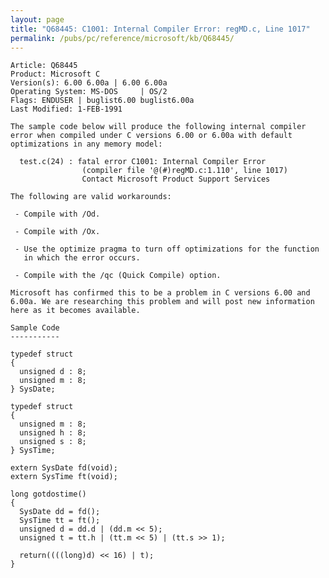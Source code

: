 ```yaml
---
layout: page
title: "Q68445: C1001: Internal Compiler Error: regMD.c, Line 1017"
permalink: /pubs/pc/reference/microsoft/kb/Q68445/
---
```


	Article: Q68445
	Product: Microsoft C
	Version(s): 6.00 6.00a | 6.00 6.00a
	Operating System: MS-DOS     | OS/2
	Flags: ENDUSER | buglist6.00 buglist6.00a
	Last Modified: 1-FEB-1991
	
	The sample code below will produce the following internal compiler
	error when compiled under C versions 6.00 or 6.00a with default
	optimizations in any memory model:
	
	  test.c(24) : fatal error C1001: Internal Compiler Error
	                (compiler file '@(#)regMD.c:1.110', line 1017)
	                Contact Microsoft Product Support Services
	
	The following are valid workarounds:
	
	 - Compile with /Od.
	
	 - Compile with /Ox.
	
	 - Use the optimize pragma to turn off optimizations for the function
	   in which the error occurs.
	
	 - Compile with the /qc (Quick Compile) option.
	
	Microsoft has confirmed this to be a problem in C versions 6.00 and
	6.00a. We are researching this problem and will post new information
	here as it becomes available.
	
	Sample Code
	-----------
	
	typedef struct
	{
	  unsigned d : 8;
	  unsigned m : 8;
	} SysDate;
	
	typedef struct
	{
	  unsigned m : 8;
	  unsigned h : 8;
	  unsigned s : 8;
	} SysTime;
	
	extern SysDate fd(void);
	extern SysTime ft(void);
	
	long gotdostime()
	{
	  SysDate dd = fd();
	  SysTime tt = ft();
	  unsigned d = dd.d | (dd.m << 5);
	  unsigned t = tt.h | (tt.m << 5) | (tt.s >> 1);
	
	  return((((long)d) << 16) | t);
	}
